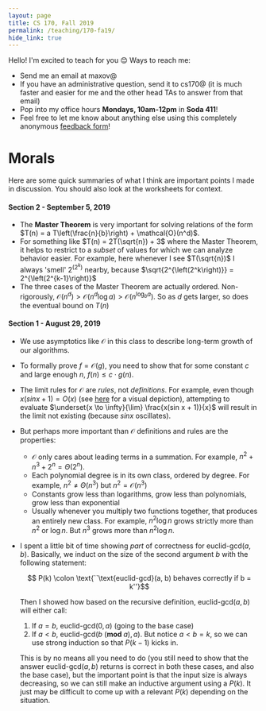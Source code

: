 ```yaml
---
layout: page
title: CS 170, Fall 2019
permalink: /teaching/170-fa19/
hide_link: true
---
```


Hello! I'm excited to teach for you 😊 Ways to reach me:

- Send me an email at maxov@
- If you have an administrative question, send it to cs170@ (it is much faster and easier for me and the other head TAs to answer from that email)
- Pop into my office hours **Mondays, 10am-12pm** in **Soda 411**!
- Feel free to let me know about anything else using this completely anonymous [feedback form](https://forms.gle/YYgJtB22RswLVK78A)!

# Morals

Here are some quick summaries of what I think are important points I made in discussion.
You should also look at the worksheets for context.

#### Section 2 - September 5, 2019

- The **Master Theorem** is very important for solving relations of the form $T(n) = a T\left(\frac{n}{b}\right) + \mathcal{O}(n^d)$.
- For something like $T(n) = 2T(\sqrt{n}) + 3$ where the Master Theorem, it helps to restrict to a *subset* of values for which we can analyze behavior easier. For example, here whenever I see $T(\sqrt{n})$ I always 'smell' $2^{\left(2^k\right)}$ nearby, because $\sqrt{2^{\left(2^k\right)}} = 2^{\left(2^{k-1}\right)}$
- The three cases of the Master Theorem are actually ordered. Non-rigorously, $\mathcal{O}(n^d) > \mathcal{O}(n^d \log a) > \mathcal{O}(n^{\log_b a})$. So as $d$ gets larger, so does the eventual bound on $T(n)$

#### Section 1 - August 29, 2019

- We use asymptotics like $\mathcal{O}$ in this class to describe long-term growth of our algorithms.
- To formally prove $f = \mathcal{O}(g)$, you need to show that for some constant $c$ and large enough $n$, $f(n) \leq c \cdot g(n)$.
- The limit rules for $\mathcal{O}$ are *rules*, not *definitions*. For example, even though $x(sin x + 1) = O(x)$ (see [here](https://www.desmos.com/calculator/qiqpvkrcw6) for a visual depiction), attempting to evaluate $\underset{x \to \infty}{\lim} \frac{x(sin x + 1)}{x}$ will result in the limit not existing (because $sin x$ oscillates).
- But perhaps more important than $\mathcal{O}$ definitions and rules are the properties:
  - $\mathcal{O}$ only cares about leading terms in a summation. For example, $n^2 + n^3 + 2^n = \Theta(2^n)$. 
  - Each polynomial degree is in its own class, ordered by degree. For example, $n^2 \neq \Theta(n^3)$ but $n^2 = \mathcal{O}(n^3)$
  - Constants grow less than logarithms, grow less than polynomials, grow less than exponential
  - Usually whenever you multiply two functions together, that produces an entirely new class. For example, $n^2 \log n$ grows strictly more than $n^2$ or $\log n$. But $n^3$ grows more than $n^2 \log n$.
- I spent a little bit of time showing *part* of correctness for $\text{euclid-gcd}(a, b)$. Basically, we induct on the size of the second argument $b$ with the following statement:

    $$ P(k) \colon \text{``\text{euclid-gcd}(a, b) behaves correctly if b = k''}$$

    Then I showed how based on the recursive definition, $\text{euclid-gcd}(a, b)$ will either call:
    1. If $a = b$, $\text{euclid-gcd}(0, a)$ (going to the base case)
    2. If $a < b$, $\text{euclid-gcd}(b \ (\textbf{mod } a ), a)$. But notice $a < b = k$, so we can use strong induction so that $P(k-1)$ kicks in.

    This is by no means all you need to do (you still need to show that the answer $\text{euclid-gcd}(a, b)$ returns is correct in both these cases, and also the base case), but the important point is that the input size is always decreasing, so we can still make an inductive argument using a $P(k)$.
    It just may be difficult to come up with a relevant $P(k)$ depending on the situation.
